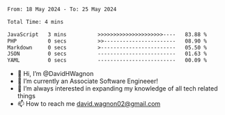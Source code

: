 <!--START_SECTION:waka-->

```txt
From: 18 May 2024 - To: 25 May 2024

Total Time: 4 mins

JavaScript   3 mins          >>>>>>>>>>>>>>>>>>>>>----   83.88 %
PHP          0 secs          >>-----------------------   08.90 %
Markdown     0 secs          >------------------------   05.50 %
JSON         0 secs          -------------------------   01.63 %
YAML         0 secs          -------------------------   00.09 %
```

<!--END_SECTION:waka-->

- 👋 Hi, I’m @DavidHWagnon
- 👀 I’m currently an Associate Software Engineeer!
- 🌱 I’m always interested in expanding my knowledge of all tech related things
- 📫 How to reach me david.wagnon02@gmail.com

<!---
DavidHWagnon/DavidHWagnon is a ✨ special ✨ repository because its `README.md` (this file) appears on your GitHub profile.
You can click the Preview link to take a look at your changes.
--->
